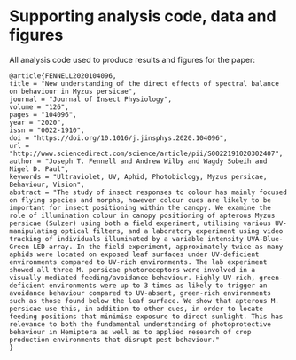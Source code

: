 # Supporting analysis code, data and figures
All analysis code used to produce results and figures for the paper:

    @article{FENNELL2020104096,
    title = "New understanding of the direct effects of spectral balance on behaviour in Myzus persicae",
    journal = "Journal of Insect Physiology",
    volume = "126",
    pages = "104096",
    year = "2020",
    issn = "0022-1910",
    doi = "https://doi.org/10.1016/j.jinsphys.2020.104096",
    url = "http://www.sciencedirect.com/science/article/pii/S0022191020302407",
    author = "Joseph T. Fennell and Andrew Wilby and Wagdy Sobeih and Nigel D. Paul",
    keywords = "Ultraviolet, UV, Aphid, Photobiology, Myzus persicae, Behaviour, Vision",
    abstract = "The study of insect responses to colour has mainly focused on flying species and morphs, however colour cues are likely to be important for insect positioning within the canopy. We examine the role of illumination colour in canopy positioning of apterous Myzus persicae (Sulzer) using both a field experiment, utilising various UV-manipulating optical filters, and a laboratory experiment using video tracking of individuals illuminated by a variable intensity UVA-Blue-Green LED-array. In the field experiment, approximately twice as many aphids were located on exposed leaf surfaces under UV-deficient environments compared to UV-rich environments. The lab experiment showed all three M. persicae photoreceptors were involved in a visually-mediated feeding/avoidance behaviour. Highly UV-rich, green-deficient environments were up to 3 times as likely to trigger an avoidance behaviour compared to UV-absent, green-rich environments such as those found below the leaf surface. We show that apterous M. persicae use this, in addition to other cues, in order to locate feeding positions that minimise exposure to direct sunlight. This has relevance to both the fundamental understanding of photoprotective behaviour in Hemiptera as well as to applied research of crop production environments that disrupt pest behaviour."
    }
